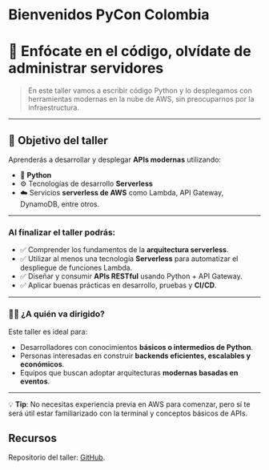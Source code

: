 # Bienvenidos PyCon Colombia

# 🚀 Enfócate en el código, olvídate de administrar servidores

> En este taller vamos a escribir código Python y lo desplegamos con herramientas modernas en la nube de AWS, sin preocuparnos por la infraestructura.

---

## 🎯 Objetivo del taller

Aprenderás a desarrollar y desplegar **APIs modernas** utilizando:

- 🐍 **Python**
- ⚙️ Tecnologías de desarrollo **Serverless**
- ☁️ Servicios **serverless de AWS** como Lambda, API Gateway, DynamoDB, entre otros.

---

### Al finalizar el taller podrás:

- ✅ Comprender los fundamentos de la **arquitectura serverless**.
- ✅ Utilizar al menos una tecnología **Serverless** para automatizar el despliegue de funciones Lambda.
- ✅ Diseñar y consumir **APIs RESTful** usando Python + API Gateway.
- ✅ Aplicar buenas prácticas en desarrollo, pruebas y **CI/CD**.

---

### 🧑‍💻 ¿A quién va dirigido?

Este taller es ideal para:

- Desarrolladores con conocimientos **básicos o intermedios de Python**.
- Personas interesadas en construir **backends eficientes, escalables y económicos**.
- Equipos que buscan adoptar arquitecturas **modernas basadas en eventos**.

---

💡 **Tip**: No necesitas experiencia previa en AWS para comenzar, pero sí te será útil estar familiarizado con la terminal y conceptos básicos de APIs.


## Recursos 
Repositorio del taller: [GitHub](https://chrisfx.github.io/serverless-python/).